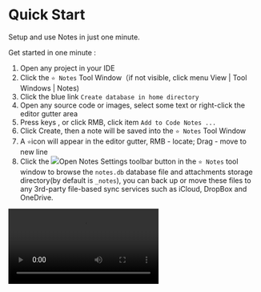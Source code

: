 # Quick Start
[//]: # (<excerpt>Setup and Use Notes in One Minutes.</excerpt>)

[//]: # (> I'm so sorry that version 2023.1.0 EAP has an NPE issue, update to the latest version to fix it. )

[//]: # ()
[//]: # ({style="warning"})

Setup and use Notes in just one minute.

Get started in one minute
:
1. Open any project in your IDE
2. Click the `⭐ Notes` Tool Window（if not visible, click menu <ui-path>View | Tool Windows | Notes</ui-path>)
3.  Click the blue link `Create database in home directory`
4. Open any source code or images, select some text or right-click the editor gutter area
5. Press keys <shortcut key="$AddNotes" />, <shortcut key="ShowIntentionActions" /> or click RMB, click item `Add to Code Notes ...`
6. Click <control>Create</control>, then a note will be saved into the `⭐ Notes` Tool Window
7. A `⭐`icon will appear in the editor gutter, RMB - locate; Drag - move to new line
8. Click the <control>![](settings.svg)Open Notes Settings</control> toolbar button in the `⭐ Notes` tool window to 
   browse the `notes.db` database file and attachments storage directory(by default is `_notes`), you can back up or 
   move 
   these files 
   to any 3rd-party file-based sync services such as iCloud, DropBox and OneDrive. 

<video src="https://youtu.be/t8TeARCToco" />

<seealso style="cards">
       <category ref="how-to">
           <a href="Introduction.md">Introduction</a>
           <a href="Pricing.md" >Pricing</a>
       </category>
       <category ref="ext">
           <a href="https://plugins.jetbrains.com/plugin/17501-notes/" summary="Notes on the JetBrains Marketplace">Notes Plugin Page</a>
       </category>
</seealso>